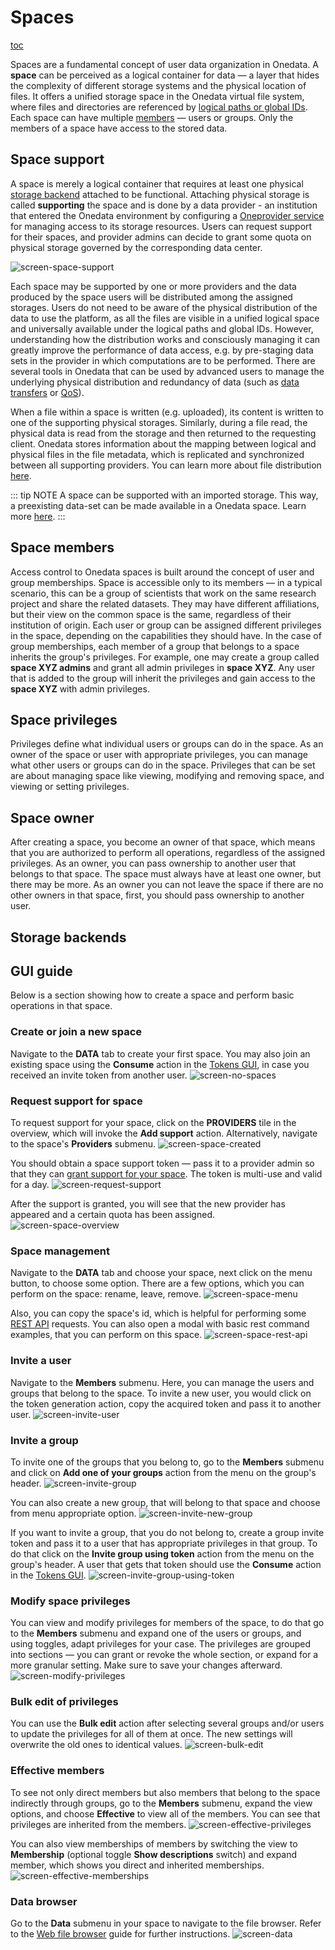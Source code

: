 # Spaces

[toc][1]

Spaces are a fundamental concept of user data organization in Onedata. A **space**
can be perceived as a logical container for data — a layer that hides the complexity
of different storage systems and the physical location of files. It offers
a unified storage space in the Onedata virtual file system, where files and
directories are referenced by [logical paths or global IDs][].
Each space can have multiple [members][] — users or groups.
Only the members of a space have access to the stored data.

## Space support

A space is merely a logical container that requires at least one physical
[storage backend][] attached to be functional. Attaching physical storage is
called **supporting** the space and is done by a data provider -
an institution that entered the Onedata environment by configuring a
[Oneprovider service][] for managing access to its
storage resources. Users can request support for their spaces, and provider
admins can decide to grant some quota on physical storage governed by the
corresponding data center.

<!-- TODO VFS-7218 this image could be better:
    1. present providers, not only storages
    2. present the mapping between logical and physical paths
       (file path on the storage vs. file path in the space)

 -->

![screen-space-support][]

Each space may be supported by one or more providers and the data produced by
the space users will be distributed among the assigned storages. Users do not
need to be aware of the physical distribution of the data to use the platform,
as all the files are visible in a unified logical space and universally
available under the logical paths and global IDs. However, understanding how
the distribution works and consciously managing it can greatly improve the
performance of data access, e.g. by pre-staging data sets in the provider
in which computations are to be performed. There are several tools in Onedata
that can be used by advanced users to manage the underlying physical distribution
and redundancy of data (such as [data transfers][] or [QoS][]).

When a file within a space is written (e.g. uploaded), its content is written to
one of the supporting physical storages. Similarly, during a file read, the
physical data is read from the storage and then returned to the requesting client.
Onedata stores information about the mapping between logical and physical files
in the file metadata, which is replicated and synchronized between
all supporting providers. You can learn more about file distribution
[here][2].

<!-- TODO VFS-9288 globally unify the formatting of NOTEs in all docs -->

::: tip NOTE
A space can be supported with an imported storage.
This way, a preexisting data-set can be made available in a Onedata space.
Learn more [here][].
:::

## Space members

Access control to Onedata spaces is built around the concept of user and group
memberships. Space is accessible only to its members — in a typical scenario,
this can be a group of scientists that work on the same research project and
share the related datasets. They may have different affiliations, but their view
on the common space is the same, regardless of their institution of origin. Each
user or group can be assigned different privileges in the space, depending on
the capabilities they should have. In the case of group memberships, each member of
a group that belongs to a space inherits the group's privileges. For example,
one may create a group called **space XYZ admins** and grant all admin
privileges in **space XYZ**. Any user that is added to the group will inherit
the privileges and gain access to the **space XYZ** with admin privileges.

## Space privileges

Privileges define what individual users or groups can do in the space.
As an owner of the space or user with appropriate privileges,
you can manage what other users or groups can do in the space.
Privileges that can be set are about managing space like viewing,
modifying and removing space, and viewing or setting privileges.

## Space owner

After creating a space, you become an owner of that space, which means
that you are authorized to perform all operations, regardless of the assigned
privileges. As an owner, you can pass ownership to another user that belongs
to that space. The space must always have at least one owner,
but there may be more. As an owner you can not leave the space if there are no other
owners in that space, first, you should pass ownership to another user.

## Storage backends

<!-- TODO VFS-7218 documentation for storage backends -->

<!-- TODO VFS-7218 cross references with the admin guide -->

## GUI guide

Below is a section showing how to create a space and perform basic operations in that space.

### Create or join a new space

Navigate to the **DATA** tab to create your first space. You may also join an
existing space using the **Consume** action in the
[Tokens GUI][], in case you
received an invite token from another user.
![screen-no-spaces][]

### Request support for space

To request support for your space, click on the **PROVIDERS** tile
in the overview, which will invoke the **Add support** action. Alternatively,
navigate to the space's **Providers** submenu.
![screen-space-created][]

You should obtain a space support token — pass it to a provider admin so that
they can [grant support for your space][].
The token is multi-use and valid for a day.
![screen-request-support][]

After the support is granted, you will see that the new provider has
appeared and a certain quota has been assigned.
![screen-space-overview][]

### Space management

Navigate to the **DATA** tab and choose your space, next click on the menu button, to choose some option.
There are a few options, which you can perform on the space: rename, leave, remove.
![screen-space-menu][]

Also, you can copy the space's id, which is helpful for performing some [REST API][] requests.
You can also open a modal with basic rest command examples, that you can perform on this space.
![screen-space-rest-api][]

### Invite a user

Navigate to the **Members** submenu. Here, you can manage the users and
groups that belong to the space. To invite a new user, you would click on the
token generation action, copy the acquired token and pass it to another user.
![screen-invite-user][]

### Invite a group

To invite one of the groups that you belong to, go to the **Members** submenu and click on
**Add one of your groups** action from the menu on the group's header.
![screen-invite-group][]

You can also create a new group, that will belong to that space and choose
from menu appropriate option.
![screen-invite-new-group][]

If you want to invite a group, that you do not belong to, create a group invite token
and pass it to a user that has appropriate privileges in that group. To do that click on the
**Invite group using token** action from the menu on the group's header. A user that gets that token
should use the **Consume** action in the [Tokens GUI][].
![screen-invite-group-using-token][]

### Modify space privileges

You can view and modify privileges for members of the space, to do that go to the **Members** submenu
and expand one of the users or groups, and using toggles, adapt privileges for your case.
The privileges are grouped into sections — you can grant or revoke the whole section, or expand
for a more granular setting. Make sure to save your changes afterward.
![screen-modify-privileges][]

### Bulk edit of privileges

You can use the **Bulk edit** action after selecting several groups and/or
users to update the privileges for all of them at once. The new settings will
overwrite the old ones to identical values.
![screen-bulk-edit][]

### Effective members

To see not only direct members but also members that belong to the space indirectly through groups,
go to the **Members** submenu, expand the view options, and choose **Effective**
to view all of the members. You can see that privileges are inherited from the members.
![screen-effective-privileges][]

You can also view memberships of members by switching the view to **Membership**
(optional toggle **Show descriptions** switch) and expand member, which shows you direct and inherited memberships.
![screen-effective-memberships][]

### Data browser

Go to the **Data** submenu in your space to navigate to the file browser.
Refer to the [Web file browser][] guide for further instructions.
![screen-data][]

<!-- references -->

[1]: <>

[logical paths or global IDs]: data.md#file-path-and-id

[members]: #space-members

[storage backend]: ../admin-guide/oneprovider/configuration/storage-backends.md

[Oneprovider service]: ../intro.md#architecture

[data transfers]: data-transfer.md

[QoS]: qos.md

[here]: ../admin-guide/oneprovider/configuration/storage-import.md

[Tokens GUI]: tokens.md#consuming-invite-tokens

[REST API]: ./rest-api.md

[grant support for your space]: ../admin-guide/oneprovider/configuration/space-support.md#granting-space-support

[Web file browser]: web-file-browser.md

[screen-space-support]: ../../images/user-guide/spaces/space-support.svg

[screen-no-spaces]: ../../images/user-guide/spaces/no-spaces.png

[screen-space-created]: ../../images/user-guide/spaces/space-created.png

[screen-request-support]: ../../images/user-guide/spaces/request-support.png

[screen-space-overview]: ../../images/user-guide/spaces/space-overview.png

[screen-space-menu]: ../../images/user-guide/spaces/space-menu.png

[screen-space-rest-api]: ../../images/user-guide/spaces/space-rest-api.png

[screen-invite-user]: ../../images/user-guide/spaces/invite-user.png

[screen-invite-group]: ../../images/user-guide/spaces/invite-group.png

[screen-invite-new-group]: ../../images/user-guide/spaces/invite-new-group.png

[screen-invite-group-using-token]: ../../images/user-guide/spaces/invite-group-using-token.png

[screen-modify-privileges]: ../../images/user-guide/spaces/modify-privileges.png

[screen-bulk-edit]: ../../images/user-guide/spaces/bulk-edit.png

[screen-effective-privileges]: ../../images/user-guide/spaces/effective-privileges.png

[screen-effective-memberships]: ../../images/user-guide/spaces/effective-memberships.png

[screen-data]: ../../images/user-guide/spaces/data.png

[2]: data.md#file-distribution
